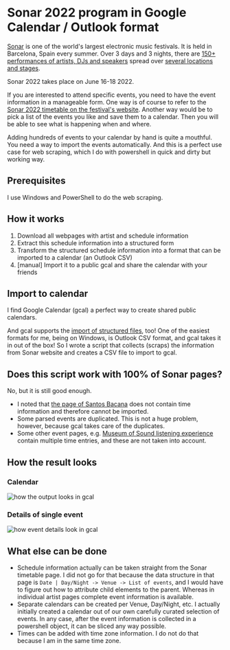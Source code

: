 # Sonar 2022 program in Google Calendar / Outlook format
[Sonar](https://sonar.es/) is one of the world's largest electronic music festivals. It is held in Barcelona, Spain every summer. Over 3 days and 3 nights, there are [150+ performances of artists, DJs and speakers](https://sonar.es/en/2022/artists) spread over [several locations and stages](https://sonar.es/en/2022/showcases).

Sonar 2022 takes place on June 16-18 2022.

If you are interested to attend specific events, you need to have the event information in a manageable form. One way is of course to refer to the [Sonar 2022 timetable on the festival's website](https://sonar.es/en/2022/schedules). Another way would be to pick a list of the events you like and save them to a calendar. Then you will be able to see what is happening when and where.

Adding hundreds of events to your calendar by hand is quite a mouthful. You need a way to import the events automatically. And this is a perfect use case for web scraping, which I do with powershell in quick and dirty but working way.

## Prerequisites
I use Windows and PowerShell to do the web scraping.

## How it works

1. Download all webpages with artist and schedule information
2. Extract this schedule information into a structured form
3. Transform the structured schedule information into a format that can be imported to a calendar (an Outlook CSV)
4. [manual] Import it to a public gcal and share the calendar with your friends

## Import to calendar
I find Google Calendar (gcal) a perfect way to create shared public calendars.

And gcal supports the [import of structured files](https://calendar.google.com/calendar/u/0/r/settings/export), too! One of the easiest formats for me, being on Windows, is Outlook CSV format, and gcal takes it in out of the box! So I wrote a script that collects (scraps) the information from Sonar website and creates a CSV file to import to gcal.

## Does this script work with 100% of Sonar pages?
No, but it is still good enough.
* I noted that [the page of Santos Bacana](https://sonar.es/en/2022/artists/santos-bacana) does not contain time information and therefore cannot be imported.
* Some parsed events are duplicated. This is not a huge problem, however, because gcal takes care of the duplicates.
* Some other event pages, e.g. [Museum of Sound listening experience](https://sonar.es/en/2022/artists/museum-of-sound-listening-experience-by-mika-vainio) contain multiple time entries, and these are not taken into account.

## How the result looks
### Calendar
![how the output looks in gcal](https://i.imgur.com/O7OpKIO.png)
### Details of single event
![how event details look in gcal](https://i.imgur.com/jUycrfr.png)

## What else can be done
* Schedule information actually can be taken straight from the Sonar timetable page. I did not go for that because the data structure in that page is `Date | Day/Night -> Venue -> List of events`, and I would have to figure out how to attribute child elements to the parent. Whereas in individual artist pages complete event information is available.
* Separate calendars can be created per Venue, Day/Night, etc. I actually initially created a calendar out of our own carefully curated selection of events. In any case, after the event information is collected in a powershell object, it can be sliced any way possible.
* Times can be added with time zone information. I do not do that because I am in the same time zone.
